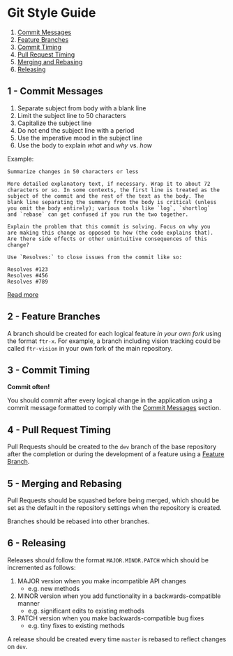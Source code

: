 # Git Style Guide

1. [Commit Messages](#1---commit-messages)
1. [Feature Branches](#2---feature-branches)
1. [Commit Timing](#3---commit-timing)
1. [Pull Request Timing](#4---pull-request-timing)
1. [Merging and Rebasing](#5---merging-and-rebasing)
1. [Releasing](#6---releasing)

## 1 - Commit Messages

1. Separate subject from body with a blank line
1. Limit the subject line to 50 characters
1. Capitalize the subject line
1. Do not end the subject line with a period
1. Use the imperative mood in the subject line
1. Use the body to explain *what* and *why* vs. *how*

Example:

```
Summarize changes in 50 characters or less

More detailed explanatory text, if necessary. Wrap it to about 72
characters or so. In some contexts, the first line is treated as the
subject of the commit and the rest of the text as the body. The
blank line separating the summary from the body is critical (unless
you omit the body entirely); various tools like `log`, `shortlog`
and `rebase` can get confused if you run the two together.

Explain the problem that this commit is solving. Focus on why you
are making this change as opposed to how (the code explains that).
Are there side effects or other unintuitive consequences of this
change?

Use `Resolves:` to close issues from the commit like so:

Resolves #123
Resolves #456
Resolves #789
```

[Read more](http://chris.beams.io/posts/git-commit/)

## 2 - Feature Branches

A branch should be created for each logical feature *in your own fork* using the format `ftr-x`. For example, a branch including vision tracking could be called `ftr-vision` in your own fork of the main repository.

## 3 - Commit Timing

**Commit often!**

You should commit after every logical change in the application using a commit message formatted to comply with the [Commit Messages](#1.1-commit-messages) section.

## 4 - Pull Request Timing

Pull Requests should be created to the `dev` branch of the base repository after the completion or during the development of a feature using a [Feature Branch](#1.2-feature-branches).

## 5 - Merging and Rebasing

Pull Requests should be squashed before being merged, which should be set as the default in the repository settings when the repository is created.

Branches should be rebased into other branches.

## 6 - Releasing

Releases should follow the format `MAJOR.MINOR.PATCH` which should be incremented as follows:

1. MAJOR version when you make incompatible API changes
    - e.g. new methods
1. MINOR version when you add functionality in a backwards-compatible manner
    - e.g. significant edits to existing methods
1. PATCH version when you make backwards-compatible bug fixes
    - e.g. tiny fixes to existing methods

A release should be created every time `master` is rebased to reflect changes on `dev`.
